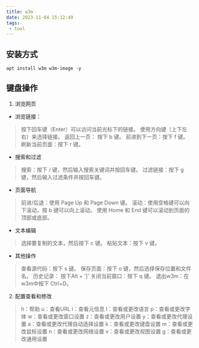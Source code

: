 ```yaml
---
title: w3m
date: 2023-11-04 15:12:49
tags:
 - tool
---
```

## 安装方式
```
apt install w3m w3m-image -y
```
## 键盘操作

1. 浏览网页
  - 浏览链接： 
  > 按下回车键（Enter）可以访问当前光标下的链接。
  > 使用方向键（上下左右）来选择链接。
  > 返回上一页：  按下 b 键。
  > 前进到下一页：按下 f 键。
  > 刷新当前页面：按下 r 键。

  - 搜索和过滤
  > 搜索：按下 / 键，然后输入搜索关键词并按回车键。
  > 过滤链接：按下 g 键，然后输入过滤条件并按回车键。

  - 页面导航
  > 前进/后退：使用 Page Up 和 Page Down 键。
  > 滚动：使用空格键可以向下滚动，按 b 键可以向上滚动。
  > 使用 Home 和 End 键可以滚动到页面的顶部或底部。

  - 文本编辑
  > 选择要复制的文本，然后按下 c 键。
  > 粘贴文本：按下 v 键。

  - 其他操作
  > 查看源代码：按下 s 键。
  > 保存页面：按下 o 键，然后选择保存位置和文件名。
  > 历史记录： 按下Alt + ']' 
  > 关闭当前窗口：按下 q 键。
  > 退出w3m：在w3m中按下 Ctrl+D。

2. 配置查看和修改
  > h：帮助
  > u：查看URL
  > i：查看元信息
  > l：查看或更改语言
  > p：查看或更改字体
  > w：查看或更改窗口设置
  > z：查看或更改用户设置
  > y：查看或更改代理设置
  > a：查看或更改代理自动选择设置
  > k：查看或更改键盘设置
  > m：查看或更改鼠标设置
  > n：查看或更改网络设置
  > v：查看或更改视图设置
  > g：查看或更改通用设置